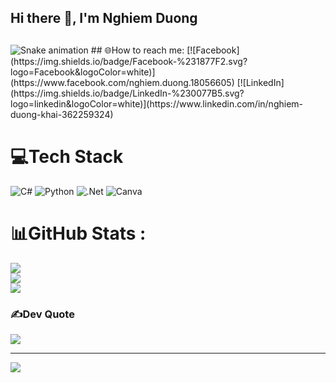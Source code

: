 ## Hi there 👋, I'm Nghiem Duong
##
<img src="https://raw.githubusercontent.com/Avcuongy/Avcuongy/output/snake.svg" alt="Snake animation" />
## 🌐How to reach me:
[![Facebook](https://img.shields.io/badge/Facebook-%231877F2.svg?logo=Facebook&logoColor=white)](https://www.facebook.com/nghiem.duong.18056605) [![LinkedIn](https://img.shields.io/badge/LinkedIn-%230077B5.svg?logo=linkedin&logoColor=white)](https://www.linkedin.com/in/nghiem-duong-khai-362259324) 

# 💻Tech Stack
![C#](https://img.shields.io/badge/c%23-%23239120.svg?style=flat&logo=c-sharp&logoColor=white) ![Python](https://img.shields.io/badge/python-3670A0?style=flat&logo=python&logoColor=ffdd54) ![.Net](https://img.shields.io/badge/.NET-5C2D91?style=flat&logo=.net&logoColor=white) ![Canva](https://img.shields.io/badge/Canva-%2300C4CC.svg?style=flat&logo=Canva&logoColor=white)
# 📊GitHub Stats :
![](https://github-readme-stats.vercel.app/api?username=nghiemduongkhai&theme=radical&hide_border=false&include_all_commits=false&count_private=false)<br/>
![](https://github-readme-streak-stats.herokuapp.com/?user=nghiemduongkhai&theme=radical&hide_border=false)<br/>
![](https://github-readme-stats.vercel.app/api/top-langs/?username=nghiemduongkhai&theme=radical&hide_border=false&include_all_commits=false&count_private=false&layout=compact)

### ✍️Dev Quote
![](https://quotes-github-readme.vercel.app/api?type=horizontal&theme=dark)

---
[![](https://visitcount.itsvg.in/api?id=nghiemduongkhai&icon=4&color=0)](https://visitcount.itsvg.in)
